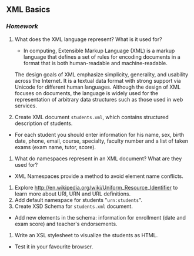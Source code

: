 ## XML Basics
### _Homework_

1.  What does the XML language represent? What is it used for?
    * In computing, Extensible Markup Language (XML) is a markup language that defines a set of rules for encoding documents in a format that is both human-readable and machine-readable.

    The design goals of XML emphasize simplicity, generality, and usability across the Internet. It is a textual data format with strong support via Unicode for different human languages. Although the design of XML focuses on documents, the language is widely used for the representation of arbitrary data structures such as those used in web services.

1.  Create XML document `students.xml`, which contains structured description of students.
  * For each student you should enter information for his name, sex, birth date, phone, email, course, specialty, faculty number and a list of taken exams (exam name, tutor, score).
1.  What do namespaces represent in an XML document? What are they used for?
  * XML Namespaces provide a method to avoid element name conflicts.
1.  Explore http://en.wikipedia.org/wiki/Uniform_Resource_Identifier to learn more about URI, URN and URL definitions.
1.  Add default namespace for students "`urn:students`".
1.  Create XSD Schema for `students.xml` document.
  * Add new elements in the schema: information for enrollment (date and exam score) and teacher's endorsements.
1.  Write an XSL stylesheet to visualize the students as HTML.
  * Test it in your favourite browser.
